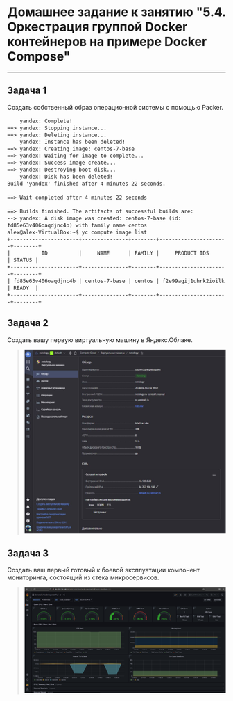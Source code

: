 # Домашнее задание к занятию "5.4. Оркестрация группой Docker контейнеров на примере Docker Compose"

---

## Задача 1

Создать собственный образ операционной системы с помощью Packer.

```shell
    yandex: Complete!
==> yandex: Stopping instance...
==> yandex: Deleting instance...
    yandex: Instance has been deleted!
==> yandex: Creating image: centos-7-base
==> yandex: Waiting for image to complete...
==> yandex: Success image create...
==> yandex: Destroying boot disk...
    yandex: Disk has been deleted!
Build 'yandex' finished after 4 minutes 22 seconds.

==> Wait completed after 4 minutes 22 seconds

==> Builds finished. The artifacts of successful builds are:
--> yandex: A disk image was created: centos-7-base (id: fd85e63v406oaqdjnc4b) with family name centos
alex@alex-VirtualBox:~$ yc compute image list
+----------------------+---------------+--------+----------------------+--------+
|          ID          |     NAME      | FAMILY |     PRODUCT IDS      | STATUS |
+----------------------+---------------+--------+----------------------+--------+
| fd85e63v406oaqdjnc4b | centos-7-base | centos | f2e99agij1uhrk2ioilk | READY  |
+----------------------+---------------+--------+----------------------+--------+
```
## Задача 2

Создать вашу первую виртуальную машину в Яндекс.Облаке.

> ![gcr-viewer](yc_vm.png)

## Задача 3

Создать ваш первый готовый к боевой эксплуатации компонент мониторинга, состоящий из стека микросервисов.

> ![gcr-viewer](yc_grafana.png)
